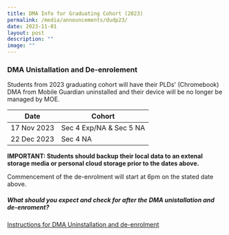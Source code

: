 ```yaml
---
title: DMA Info for Graduating Cohort (2023)
permalink: /media/announcements/dudp23/
date: 2023-11-01
layout: post
description: ""
image: ""
---
```

### DMA Unistallation and De-enrolement

Students from 2023 graduating cohort will have their PLDs' (Chromebook) DMA from Mobile Guardian uninstalled and their device will be no longer be managed by MOE.



| Date | Cohort | 
| -------- | -------- |
| 17 Nov 2023 | Sec 4 Exp/NA &amp; Sec 5 NA |
| 22 Dec 2023 | Sec 4 NA |

**IMPORTANT: Students should backup their local data to an extenal storage media or personal cloud storage prior to the dates above.**

Commencement of the de-enrolment will start at 6pm on the stated date above.

##### What should you expect and check for after the DMA unistallation and de-enroment?<br>
[Instructions for DMA Uninstallation and de-enrolment](/files/Announcements/instructions%20for%20dma%20uninstallation%20-%20chromebook.pdf)